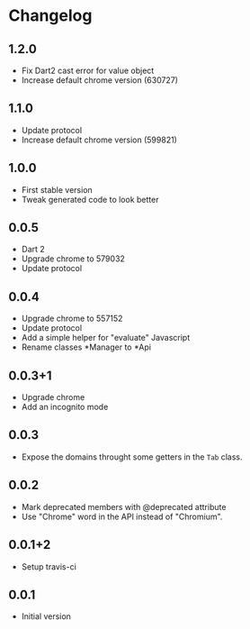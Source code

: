 # Changelog

## 1.2.0
- Fix Dart2 cast error for value object
- Increase default chrome version (630727)

## 1.1.0
- Update protocol
- Increase default chrome version (599821)

## 1.0.0
- First stable version
- Tweak generated code to look better

## 0.0.5
- Dart 2
- Upgrade chrome to 579032
- Update protocol

## 0.0.4
- Upgrade chrome to 557152
- Update protocol
- Add a simple helper for "evaluate" Javascript
- Rename classes *Manager to *Api

## 0.0.3+1
- Upgrade chrome
- Add an incognito mode

## 0.0.3
- Expose the domains throught some getters in the `Tab` class.

## 0.0.2
- Mark deprecated members with @deprecated attribute
- Use "Chrome" word in the API instead of "Chromium".

## 0.0.1+2
- Setup travis-ci

## 0.0.1

- Initial version
